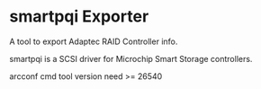 # smartpqi Exporter

A tool to export Adaptec RAID Controller info.


smartpqi is a SCSI driver for Microchip Smart Storage
controllers.

arcconf cmd tool version need >= 26540